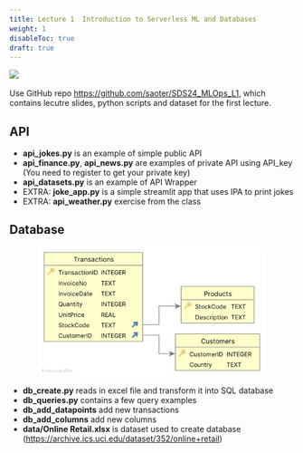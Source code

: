 ```yaml
---
title: Lecture 1  Introduction to Serverless ML and Databases
weight: 1
disableToc: true
draft: true
---
```


![](/ds22/images/corgi_utopia.png)


Use GitHub repo https://github.com/saoter/SDS24_MLOps_L1, which contains lecutre slides, python scripts and dataset for the first lecture. 


## API
- **api_jokes.py** is an example of simple public API
- **api_finance.py**, **api_news.py** are examples of private API using API_key (You need to register to get your private key)
- **api_datasets.py** is an example of API Wrapper
- EXTRA: **joke_app.py** is a simple streamlit app that uses IPA to print jokes
- EXTRA: **api_weather.py** exercise from the class



## Database

<p align="center">
  <img src="images/schema.jpg" alt="Schema" width="400"/>
</p>


- **db_create.py** reads in excel file and transform it into SQL database
- **db_queries.py** contains a few query examples
- **db_add_datapoints** add new transactions
- **db_add_columns** add new columns
- **data/Online Retail.xlsx** is dataset used to create database (https://archive.ics.uci.edu/dataset/352/online+retail)
